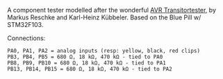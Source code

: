 A component tester modelled after the wonderful [AVR Transitortester][TT], by
Markus Reschke and Karl-Heinz Kübbeler. Based on the Blue Pill w/ STM32F103.

Connections:

    PA0, PA1, PA2 = analog inputs (resp: yellow, black, red clips)
    PB3, PB4, PB5 = 680 Ω, 18 kΩ, 470 kΩ - tied to PA0
    PB8, PB9, PB10 = 680 Ω, 18 kΩ, 470 kΩ - tied to PA1
    PB13, PB14, PB15 = 680 Ω, 18 kΩ, 470 kΩ - tied to PA2

   [TT]: http://www.mikrocontroller.net/articles/AVR_Transistortester
